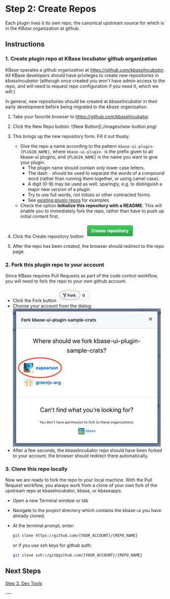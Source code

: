# Step 2: Create Repos

Each plugin lives it its own repo, the canonical upstream source for which is in the _KBase_ organization at github.

## Instructions

### 1. Create plugin repo at KBase Incubator github organization

KBase operates a github organization at _https://github.com/kbaseIncubator_. All KBase developers should have privileges to create new repositories in _kbaseIncubator_ (although once created you won't have admin access to the repo, and will need to request repo configuration if you need it, which we will.)

In general, new repositories should be created at _kbaseIncubator_ in their early development before being migrated to the _kbase_ organization.

1. Take your favorite browser to https://github.com/kbaseIncubator

2. <div class="top-align-flex" markdown="1">
   Click the New Repo button: ![New Button](./images/new-button.png)
   </div>

3. This brings up the new repository form. Fill it out thusly:

   - Give the repo a name according to the pattern `kbase-ui-plugin-{PLUGIN_NAME}`, where `kbase-ui-plugin-` is the prefix given to all kbase-ui plugins, and `{PLUGIN_NAME}` is the name you want to give your plugin.
     - The plugin name should contain only lower case letters.
     - The dash `-` should be used to separate the words of a compound word (rather than running them together, or using camel case).
     - A digit (0-9) may be used as well, sparingly, e.g. to distinguish a major new version of a plugin.
     - Try to use full words, not initials or other contracted forms.
     - See [existing plugin repos](https://github.com/kbase?utf8=✓&q=kbase-ui-plugin-) for examples
   - Check the option **Initialize this repository with a README**. This will enable you to immediately fork the repo, rather than have to push up initial content first.

4. Click the Create repository button ![Create repository button](./images/create-repository-button.png)

5. After the repo has been created, the browser should redirect to the repo page.

### 2. Fork this plugin repo to your account

Since KBase requires Pull Requests as part of the code control workflow, you will need to fork the repo to your own github account.

- Click the Fork button ![Fork Button](./images/fork-button.png)
- Choose your account from the dialog:
  ![Fork Repo Dialog](./images/fork-dialog.png)
- After a few seconds, the kbaseIncubator repo should have been forked to your account; the browser should redirect there automatically.

### 3. Clone this repo locally

Now we are ready to fork the repo to your local machine. With the Pull Request workflow, you always work from a clone of your own fork of the upstream repo at kbaseIncubator, kbase, or kbaseapps.

- Open a new Terminal window or tab
- Navigate to the _project_ directory which contains the kbase-ui you have already cloned.
- At the terminal prompt, enter:

  ```bash
  git clone https://github.com/{YOUR_ACCOUNT}/{REPO_NAME}
  ```

  or if you use ssh keys for github auth:

  ```bash
  git clone ssh://git@github.com/{YOUR_ACCOUNT}/{REPO_NAME}
  ```

## Next Steps

[Step 3. Dev Tools](./3-dev-tools)

\---
